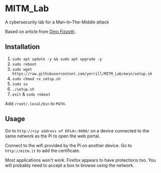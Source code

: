 # MITM_Lab

A cybersecurity lab for a Man-In-The-Middle attack

Based on article from [Dino Fizzotti](https://www.dinofizzotti.com/blog/2022-04-24-running-a-man-in-the-middle-proxy-on-a-raspberry-pi-4/).

## Installation

1. `sudo apt update -y && sudo apt upgrade -y`
2. `sudo reboot`
3. `sudo wget https://raw.githubusercontent.com/yerrill/MITM_Lab/main/setup.sh`
4. `sudo chmod +x setup.sh`
5. `sudo su`
6. `./setup.sh`
7. `exit` & `sudo reboot`

Add `/root/.local/bin` to `PATH`.

## Usage

Go to `http://<ip address of RPi4>:9090/` on a device connected to the same network as the Pi to open the web portal.

Connect to the wifi provided by the Pi on another device. Go to `http://mitm.it` to add the certificate.

Most applications won't work. Firefox appears to have protections too. You will probably need to accept a box to browse using the network.
